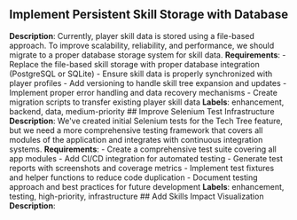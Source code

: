 ## Implement Persistent Skill Storage with Database
 **Description**: Currently, player skill data is stored using a file-based approach. To improve scalability, reliability, and performance, we should migrate to a proper database storage system for skill data.  **Requirements**: - Replace the file-based skill storage with proper database integration (PostgreSQL or SQLite) - Ensure skill data is properly synchronized with player profiles - Add versioning to handle skill tree expansion and updates - Implement proper error handling and data recovery mechanisms - Create migration scripts to transfer existing player skill data  **Labels**: enhancement, backend, data, medium-priority  ## Improve Selenium Test Infrastructure  **Description**: We've created initial Selenium tests for the Tech Tree feature, but we need a more comprehensive testing framework that covers all modules of the application and integrates with continuous integration systems.  **Requirements**: - Create a comprehensive test suite covering all app modules - Add CI/CD integration for automated testing - Generate test reports with screenshots and coverage metrics - Implement test fixtures and helper functions to reduce code duplication - Document testing approach and best practices for future development  **Labels**: enhancement, testing, high-priority, infrastructure  ## Add Skills Impact Visualization  **Description**:
